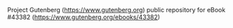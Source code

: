 Project Gutenberg (https://www.gutenberg.org) public repository for eBook #43382 (https://www.gutenberg.org/ebooks/43382)
